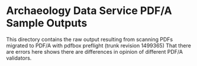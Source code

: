 Archaeology Data Service PDF/A Sample Outputs
=============================================

This directory contains the raw output resulting from scanning PDFs migrated to PDF/A with pdfbox preflight (trunk revision 1499365)
That there are errors here shows there are differences in opinion of different PDF/A validators.

